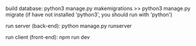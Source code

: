 build database:
python3 manage.py makemigrations >>
python3 manage.py migrate
(if have not installed 'python3', you should run with 'python')

run server (back-end):
python manage.py runserver

run client (front-end):
npm run dev
